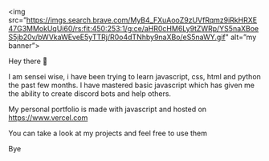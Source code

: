 <img src=”https://imgs.search.brave.com/MyB4_FXuAooZ9zUVfRqmz9iRkHRXE47G3MMokUqUi60/rs:fit:450:253:1/g:ce/aHR0cHM6Ly9tZWRp/YS5naXBoeS5jb20v/bWVkaWEveE5yTTRj/R0o4dTNhby9naXBo/eS5naWY.gif" alt=”my banner”>

Hey there 👋

I am sensei wise, i have been trying to learn javascript, css, html and python the past few months. I have mastered basic javascript which has given me the ability to
create discord bots and help others. 

My personal portfolio is made with javascript and hosted on https://www.vercel.com


You can take a look at my projects and feel free to use them

Bye



